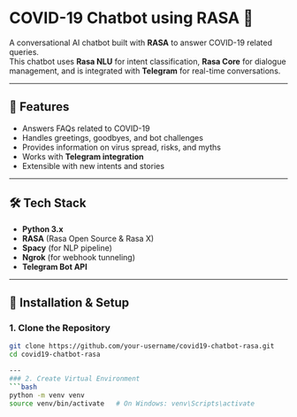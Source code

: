 # COVID-19 Chatbot using RASA 🤖

A conversational AI chatbot built with **RASA** to answer COVID-19 related queries.  
This chatbot uses **Rasa NLU** for intent classification, **Rasa Core** for dialogue management, and is integrated with **Telegram** for real-time conversations.  

---

## 📌 Features
- Answers FAQs related to COVID-19  
- Handles greetings, goodbyes, and bot challenges  
- Provides information on virus spread, risks, and myths  
- Works with **Telegram integration**  
- Extensible with new intents and stories  

---

## 🛠️ Tech Stack
- **Python 3.x**  
- **RASA** (Rasa Open Source & Rasa X)  
- **Spacy** (for NLP pipeline)  
- **Ngrok** (for webhook tunneling)  
- **Telegram Bot API**  

---

## 🚀 Installation & Setup

### 1. Clone the Repository
```bash
git clone https://github.com/your-username/covid19-chatbot-rasa.git
cd covid19-chatbot-rasa

---
### 2. Create Virtual Environment
```bash
python -m venv venv
source venv/bin/activate   # On Windows: venv\Scripts\activate


